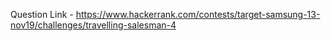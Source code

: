 Question Link - https://www.hackerrank.com/contests/target-samsung-13-nov19/challenges/travelling-salesman-4